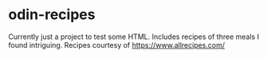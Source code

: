 # odin-recipes
Currently just a project to test some HTML.
Includes recipes of three meals I found intriguing.
Recipes courtesy of https://www.allrecipes.com/